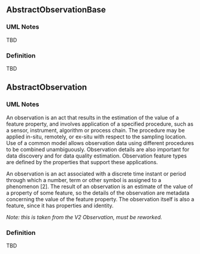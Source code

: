 ## AbstractObservationBase
### UML Notes

TBD

### Definition
TBD


## AbstractObservation
### UML Notes
An observation is an act that results in the estimation of the value of a feature property, and involves application of a specified procedure, such as a sensor, instrument, algorithm or process chain. The procedure may be applied in-situ, remotely, or ex-situ with respect to the sampling location. Use of a common model allows observation data using different procedures to be combined unambiguously. Observation details are also important for data discovery and for data quality estimation. Observation feature types are defined by the properties that support these applications. 

An observation is an act associated with a discrete time instant or period through which a number, term or other symbol is assigned to a phenomenon [2]. The result of an observation is an estimate of the value of a property of some feature, so the details of the observation are metadata concerning the value of the feature property. The observation itself is also a feature, since it has properties and identity. 

*Note: this is taken from the V2 Observation, must be reworked.*

### Definition
TBD
